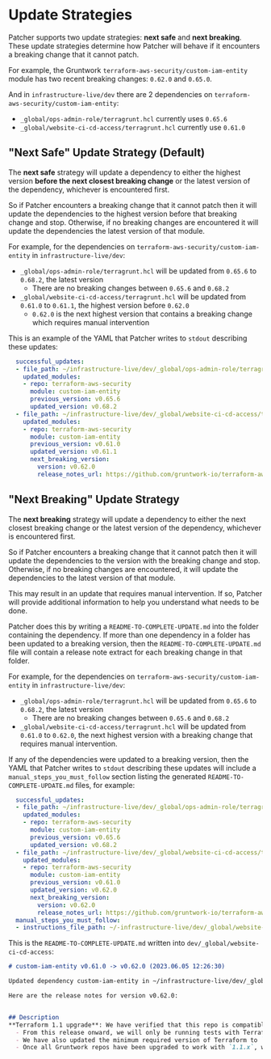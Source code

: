 # Update Strategies

Patcher supports two update strategies: **next safe** and **next breaking**. These update strategies determine how Patcher will behave if it encounters a breaking change that it cannot patch.

For example, the Gruntwork `terraform-aws-security/custom-iam-entity` module has two recent breaking changes: `0.62.0` and `0.65.0`.

And in `infrastructure-live/dev` there are 2 dependencies on `terraform-aws-security/custom-iam-entity`:
- `_global/ops-admin-role/terragrunt.hcl` currently uses `0.65.6`
- `_global/website-ci-cd-access/terragrunt.hcl` currently use `0.61.0`

## "Next Safe" Update Strategy (Default)

The **next safe** strategy will update a dependency to either the highest version **before the next closest breaking change** or the latest version of the dependency, whichever is encountered first.

So if Patcher encounters a breaking change that it cannot patch then it will update the dependencies to the highest version before that breaking change and stop. Otherwise, if no breaking changes are encountered it will update the dependencies the latest version of that module.

For example, for the dependencies on `terraform-aws-security/custom-iam-entity` in `infrastructure-live/dev`:
- `_global/ops-admin-role/terragrunt.hcl` will be updated from `0.65.6` to `0.68.2`, the latest version
  - There are no breaking changes between `0.65.6` and `0.68.2`
- `_global/website-ci-cd-access/terragrunt.hcl` will be updated from `0.61.0` to `0.61.1`, the highest version before `0.62.0`
  - `0.62.0` is the next highest version that contains a breaking change which requires manual intervention

This is an example of the YAML that Patcher writes to `stdout` describing these updates:

```yaml
  successful_updates:
  - file_path: ~/infrastructure-live/dev/_global/ops-admin-role/terragrunt.hcl
    updated_modules:
    - repo: terraform-aws-security
      module: custom-iam-entity
      previous_version: v0.65.6
      updated_version: v0.68.2
  - file_path: ~/infrastructure-live/dev/_global/website-ci-cd-access/terragrunt.hcl
    updated_modules:
    - repo: terraform-aws-security
      module: custom-iam-entity
      previous_version: v0.61.0
      updated_version: v0.61.1
      next_breaking_version:
        version: v0.62.0
        release_notes_url: https://github.com/gruntwork-io/terraform-aws-security/releases/tag/v0.62.0
```

## "Next Breaking" Update Strategy

The **next breaking** strategy will update a dependency to either the next closest breaking change or the latest version of the dependency, whichever is encountered first.

So if Patcher encounters a breaking change that it cannot patch then it will update the dependencies to the version with the breaking change and stop. Otherwise, if no breaking changes are encountered, it will update the dependencies to the latest version of that module.

This may result in an update that requires manual intervention. If so, Patcher will provide additional information to help you understand what needs to be done.

Patcher does this by writing a `README-TO-COMPLETE-UPDATE.md` into the folder containing the dependency. If more than one dependency in a folder has been updated to a breaking version, then the `README-TO-COMPLETE-UPDATE.md` file will contain a release note extract for each breaking change in that folder.

For example, for the dependencies on `terraform-aws-security/custom-iam-entity` in `infrastructure-live/dev`:
- `_global/ops-admin-role/terragrunt.hcl` will be updated from `0.65.6` to `0.68.2`, the latest version
  - There are no breaking changes between `0.65.6` and `0.68.2`
- `_global/website-ci-cd-access/terragrunt.hcl` will be updated from `0.61.0` to `0.62.0`, the next highest version with a breaking change that requires manual intervention.

If any of the dependencies were updated to a breaking version, then the YAML that Patcher writes to `stdout` describing these updates will include a `manual_steps_you_must_follow` section listing the generated `README-TO-COMPLETE-UPDATE.md` files, for example:

```yaml
  successful_updates:
  - file_path: ~/infrastructure-live/dev/_global/ops-admin-role/terragrunt.hcl
    updated_modules:
    - repo: terraform-aws-security
      module: custom-iam-entity
      previous_version: v0.65.6
      updated_version: v0.68.2
  - file_path: ~/infrastructure-live/dev/_global/website-ci-cd-access/terragrunt.hcl
    updated_modules:
    - repo: terraform-aws-security
      module: custom-iam-entity
      previous_version: v0.61.0
      updated_version: v0.62.0
      next_breaking_version:
        version: v0.62.0
        release_notes_url: https://github.com/gruntwork-io/terraform-aws-security/releases/tag/v0.62.0
  manual_steps_you_must_follow:
  - instructions_file_path: ~/-infrastructure-live/dev/_global/website-ci-cd-access/README-TO-COMPLETE-UPDATE.md
```

This is the `README-TO-COMPLETE-UPDATE.md` written into `dev/_global/website-ci-cd-access`:

```markdown
# custom-iam-entity v0.61.0 -> v0.62.0 (2023.06.05 12:26:30)

Updated dependency custom-iam-entity in ~/infrastructure-live/dev/_global/website-ci-cd-access/terragrunt.hcl to version v0.62.0, which contains breaking changes. You MUST follow the instructions in the release notes to complete this update safely: https://github.com/gruntwork-io/terraform-aws-security/releases/tag/v0.62.0

Here are the release notes for version v0.62.0:


## Description
**Terraform 1.1 upgrade**: We have verified that this repo is compatible with Terraform `1.1.x`!
  - From this release onward, we will only be running tests with Terraform `1.1.x` against this repo, so we recommend updating to `1.1.x` soon!
  - We have also updated the minimum required version of Terraform to `1.0.0`. While our repos might continue to be compatible with pre-1.0.0 version of Terraform, we are no longer making any guarantees of that.
  - Once all Gruntwork repos have been upgraded to work with `1.1.x`, we will publish a migration guide with a version compatibility table and announce it all via the Gruntwork Newsletter.
```


<!-- ##DOCS-SOURCER-START
{
  "sourcePlugin": "local-copier",
  "hash": "69286f2c56cf15dd58fb969e3f7ade7d"
}
##DOCS-SOURCER-END -->
